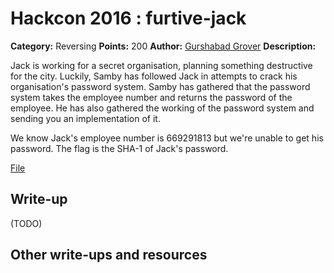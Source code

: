 # Hackcon 2016 : furtive-jack

**Category:** Reversing
**Points:** 200
**Author:** [Gurshabad Grover](https://github.com/gurshabad)
**Description:**

Jack is working for a secret organisation, planning something destructive for the city. Luckily, Samby has followed Jack in attempts to crack his organisation's password system. Samby has gathered that the password system takes the employee number and returns the password of the employee. He has also gathered the working of the password system and sending you an implementation of it.

We know Jack's employee number is 669291813 but we're unable to get his password. The flag is the SHA-1 of Jack's password.

[File](https://s3-us-west-2.amazonaws.com/hackcon/level.exe)

## Write-up

(TODO)

## Other write-ups and resources
